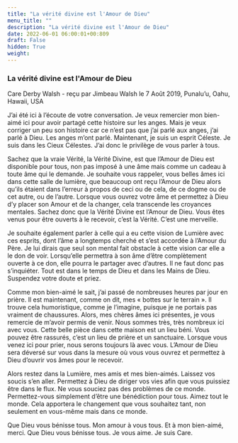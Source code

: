 ```yaml
---
title: "La vérité divine est l'Amour de Dieu"
menu_title: ""
description: "La vérité divine est l'Amour de Dieu"
date: 2022-06-01 06:00:01+00:809
draft: False
hidden: True
weight:
---
```

### La vérité divine est l'Amour de Dieu

Care Derby Walsh - reçu par Jimbeau Walsh le 7 Août 2019, Punalu’u, Oahu, Hawaii, USA

J’ai été ici à l’écoute de votre conversation. Je veux remercier mon bien-aimé ici pour avoir partagé cette histoire sur les anges. Mais je veux corriger un peu son histoire car ce n’est pas que j’ai parlé aux anges, j’ai parlé à Dieu. Les anges m’ont parlé. Maintenant, je suis un esprit Céleste. Je suis dans les Cieux Célestes. J’ai donc le privilège de vous parler à tous.

Sachez que la vraie Vérité, la Vérité Divine, est que l’Amour de Dieu est disponible pour tous, non pas imposé à une âme mais comme un cadeau à toute âme qui le demande. Je souhaite vous rappeler, vous belles âmes ici dans cette salle de lumière, que beaucoup ont reçu l’Amour de Dieu alors qu’ils étaient dans l’erreur à propos de ceci ou de cela, de ce dogme ou de cet autre, ou de l’autre. Lorsque vous ouvrez votre âme et permettez à Dieu d’y placer son Amour et de la changer, cela transcende les croyances mentales. Sachez donc que la Vérité Divine est l’Amour de Dieu. Vous êtes venus pour être ouverts à le recevoir, c’est la Vérité. C’est une merveille.

Je souhaite également parler à celle qui a eu cette vision de Lumière avec ces esprits, dont l’âme a longtemps cherché et s’est accordée à l’Amour du Père. Je lui dirais que seul son mental fait obstacle à cette vision car elle a le don de voir. Lorsqu’elle permettra à son âme d’être complètement ouverte à ce don, elle pourra le partager avec d’autres. Il ne faut donc pas s’inquiéter. Tout est dans le temps de Dieu et dans les Mains de Dieu. Suspendez votre doute et priez.

Comme mon bien-aimé le sait, j’ai passé de nombreuses heures par jour en prière. Il est maintenant, comme on dit, mes « bottes sur le terrain ». Il trouve cela humoristique, comme je l’imagine, puisque je ne portais pas vraiment de chaussures. Alors, mes chères âmes ici présentes, je vous remercie de m’avoir permis de venir. Nous sommes très, très nombreux ici avec vous. Cette belle pièce dans cette maison est un lieu béni. Vous pouvez être rassurés, c’est un lieu de prière et un sanctuaire. Lorsque vous venez ici pour prier, nous serons toujours là avec vous. L’Amour de Dieu sera déversé sur vous dans la mesure où vous vous ouvrez et permettez à Dieu d’ouvrir vos âmes pour le recevoir.

Alors restez dans la Lumière, mes amis et mes bien-aimés. Laissez vos soucis s’en aller. Permettez à Dieu de diriger vos vies afin que vous puissiez être dans le flux. Ne vous souciez pas des problèmes de ce monde. Permettez-vous simplement d’être une bénédiction pour tous. Aimez tout le monde. Cela apportera le changement que vous souhaitez tant, non seulement en vous-même mais dans ce monde.

Que Dieu vous bénisse tous. Mon amour à vous tous. Et à mon bien-aimé, merci. Que Dieu vous bénisse tous. Je vous aime. Je suis Care.



